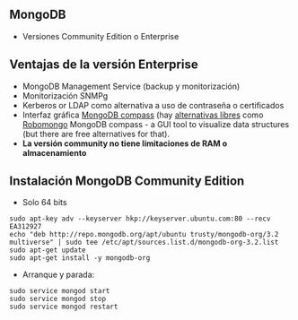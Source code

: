 ## MongoDB
- Versiones Community Edition o Enterprise


## Ventajas de la versión Enterprise
- MongoDB Management Service (backup y monitorización)
- Monitorización SNMPg
- Kerberos or LDAP como alternativa a uso de contraseña o certificados
- Interfaz gráfica [MongoDB compass](https://www.mongodb.com/products/compass) (hay [alternativas libres](https://docs.mongodb.org/ecosystem/tools/administration-interfaces/#third-party-open-source-tools)  como [Robomongo](https://robomongo.org/)
MongoDB compass - a GUI tool to visualize data structures (but there are free alternatives for that).
- **La versión community no tiene limitaciones de RAM o almacenamiento**

## Instalación MongoDB Community Edition
- Solo 64 bits

```
sudo apt-key adv --keyserver hkp://keyserver.ubuntu.com:80 --recv EA312927
echo "deb http://repo.mongodb.org/apt/ubuntu trusty/mongodb-org/3.2 multiverse" | sudo tee /etc/apt/sources.list.d/mongodb-org-3.2.list
sudo apt-get update
sudo apt-get install -y mongodb-org
```

- Arranque y parada:

```
sudo service mongod start
sudo service mongod stop
sudo service mongod restart
```




